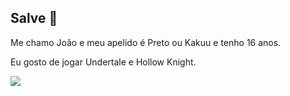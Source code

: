 ## Salve 👋

Me chamo João e meu apelido é Preto ou Kakuu e tenho 16 anos.

Eu gosto de jogar Undertale e Hollow Knight.

![](https://media1.tenor.com/m/NZ18wQEYi4AAAAAC/september-11.gif)

